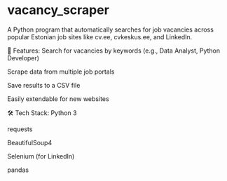 # vacancy_scraper
A Python program that automatically searches for job vacancies across popular Estonian job sites like cv.ee, cvkeskus.ee, and LinkedIn.

📌 Features:
Search for vacancies by keywords (e.g., Data Analyst, Python Developer)

Scrape data from multiple job portals

Save results to a CSV file

Easily extendable for new websites

🛠️ Tech Stack:
Python 3

requests

BeautifulSoup4

Selenium (for LinkedIn)

pandas

